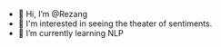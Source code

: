 - 👋 Hi, I’m @Rezang
- 👀 I'm interested in seeing the theater of sentiments.
- 🌱 I’m currently learning NLP

<!---
Rezang/Rezang is a ✨ special ✨ repository because its `README.md` (this file) appears on your GitHub profile.
You can click the Preview link to take a look at your changes.
--->
